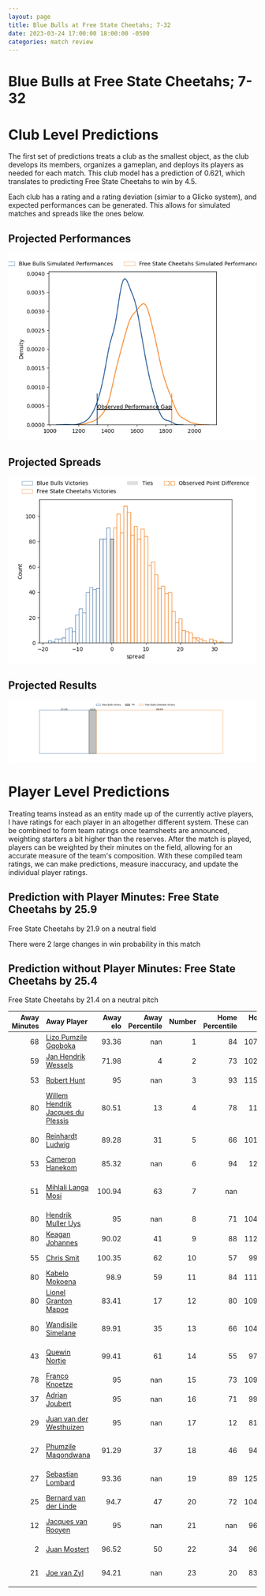 ```yaml
---  
layout: page  
title: Blue Bulls at Free State Cheetahs; 7-32  
date: 2023-03-24 17:00:00 18:00:00 -0500  
categories: match review  
---
```

# Blue Bulls at Free State Cheetahs; 7-32

# Club Level Predictions


The first set of predictions treats a club as the smallest object, as the club develops its members, organizes a gameplan, and deploys its players as needed for each match. This club model has a prediction of 0.621, which translates to predicting Free State Cheetahs to win by 4.5.

Each club has a rating and a rating deviation (simiar to a Glicko system), and expected performances can be generated. This allows for simulated matches and spreads like the ones below.
## Projected Performances


![Projected Performances](plots/performances_2023-03-24-FreeStateCheetahs-BlueBulls.png)
## Projected Spreads


![Projected Spreads](plots/spreads_2023-03-24-FreeStateCheetahs-BlueBulls.png)
## Projected Results


![Projected Results](plots/resultbar_2023-03-24-FreeStateCheetahs-BlueBulls.png)
# Player Level Predictions


Treating teams instead as an entity made up of the currently active players, I have ratings for each player in an altogether different system. These can be combined to form team ratings once teamsheets are announced, weighting starters a bit higher than the reserves. After the match is played, players can be weighted by their minutes on the field, allowing for an accurate measure of the team's composition. With these compiled team ratings, we can make predictions, measure inaccuracy, and update the individual player ratings.
## Prediction with Player Minutes: Free State Cheetahs by 25.9


Free State Cheetahs by 21.9 on a neutral field

There were 2 large changes in win probability in this match
## Prediction without Player Minutes: Free State Cheetahs by 25.4


Free State Cheetahs by 21.4 on a neutral pitch



|   Away Minutes | Away Player                                                                                    |   Away elo |   Away Percentile |   Number |   Home Percentile |   Home elo | Home Player                                                                              |   Home Minutes |
|---------------:|:-----------------------------------------------------------------------------------------------|-----------:|------------------:|---------:|------------------:|-----------:|:-----------------------------------------------------------------------------------------|---------------:|
|             68 | [Lizo Pumzile Gqoboka](..//playerfiles//LizoPumzileGqoboka_cleaned.md)                         |      93.36 |               nan |        1 |                84 |     107.44 | [Schalk Ferreira](..//playerfiles//SchalkFerreira_cleaned.md)                            |             46 |
|             59 | [Jan Hendrik Wessels](..//playerfiles//JanHendrikWessels_cleaned.md)                           |      71.98 |                 4 |        2 |                73 |     102.08 | [Marnus van der Merwe](..//playerfiles//MarnusvanderMerwe_cleaned.md)                    |             47 |
|             53 | [Robert Hunt](..//playerfiles//RobertHunt_cleaned.md)                                          |      95    |               nan |        3 |                93 |     115.71 | [Hencus van Wyk](..//playerfiles//HencusvanWyk_cleaned.md)                               |             65 |
|             80 | [Willem Hendrik Jacques du Plessis](..//playerfiles//WillemHendrikJacquesduPlessis_cleaned.md) |      80.51 |                13 |        4 |                78 |     110.6  | [Rynier Mark Bernardo](..//playerfiles//RynierMarkBernardo_cleaned.md)                   |             80 |
|             80 | [Reinhardt Ludwig](..//playerfiles//ReinhardtLudwig_cleaned.md)                                |      89.28 |                31 |        5 |                66 |     101.12 | [Victor Kutlwano Sekekete](..//playerfiles//VictorKutlwanoSekekete_cleaned.md)           |             80 |
|             53 | [Cameron Hanekom](..//playerfiles//CameronHanekom_cleaned.md)                                  |      85.32 |               nan |        6 |                94 |     125.4  | [Gideon van der Merwe](..//playerfiles//GideonvanderMerwe_cleaned.md)                    |             74 |
|             51 | [Mihlali Langa Mosi](..//playerfiles//MihlaliLangaMosi_cleaned.md)                             |     100.94 |                63 |        7 |               nan |      95    | [Teboho Stephen Oupa Mohoje](..//playerfiles//TebohoStephenOupaMohoje_cleaned.md)        |             52 |
|             80 | [Hendrik Muller Uys](..//playerfiles//HendrikMullerUys_cleaned.md)                             |      95    |               nan |        8 |                71 |     104.43 | [Jeandre Rudolph](..//playerfiles//JeandreRudolph_cleaned.md)                            |             52 |
|             80 | [Keagan Johannes](..//playerfiles//KeaganJohannes_cleaned.md)                                  |      90.02 |                41 |        9 |                88 |     112.37 | [Ruan Pienaar](..//playerfiles//RuanPienaar_cleaned.md)                                  |             68 |
|             55 | [Chris Smit](..//playerfiles//ChrisSmit_cleaned.md)                                            |     100.35 |                62 |       10 |                57 |      99.04 | [Reinhardt Fortuin](..//playerfiles//ReinhardtFortuin_cleaned.md)                        |             80 |
|             80 | [Kabelo Mokoena](..//playerfiles//KabeloMokoena_cleaned.md)                                    |      98.9  |                59 |       11 |                84 |     111.77 | [Munier Hartzenberg](..//playerfiles//MunierHartzenberg_cleaned.md)                      |             80 |
|             80 | [Lionel Granton Mapoe](..//playerfiles//LionelGrantonMapoe_cleaned.md)                         |      83.41 |                17 |       12 |                80 |     109.62 | [Francois Steyn](..//playerfiles//FrancoisSteyn_cleaned.md)                              |             48 |
|             80 | [Wandisile Simelane](..//playerfiles//WandisileSimelane_cleaned.md)                            |      89.91 |                35 |       13 |                66 |     104.62 | [Robert Thompson Ebersohn](..//playerfiles//RobertThompsonEbersohn_cleaned.md)           |             80 |
|             43 | [Quewin Nortje](..//playerfiles//QuewinNortje_cleaned.md)                                      |      99.41 |                61 |       14 |                55 |      97.52 | [Daniel Kasende Kalepula](..//playerfiles//DanielKasendeKalepula_cleaned.md)             |             80 |
|             78 | [Franco Knoetze](..//playerfiles//FrancoKnoetze_cleaned.md)                                    |      95    |               nan |       15 |                73 |     109.04 | [Cohen Jasper](..//playerfiles//CohenJasper_cleaned.md)                                  |             80 |
|             37 | [Adrian Joubert](..//playerfiles//AdrianJoubert_cleaned.md)                                    |      95    |               nan |       16 |                71 |      99.15 | [Alulutho Tshakweni](..//playerfiles//AluluthoTshakweni_cleaned.md)                      |             34 |
|             29 | [Juan van der Westhuizen](..//playerfiles//JuanvanderWesthuizen_cleaned.md)                    |      95    |               nan |       17 |                12 |      81.48 | [Marko Louis Janse van Rensburg](..//playerfiles//MarkoLouisJansevanRensburg_cleaned.md) |             33 |
|             27 | [Phumzile Maqondwana](..//playerfiles//PhumzileMaqondwana_cleaned.md)                          |      91.29 |                37 |       18 |                46 |      94.85 | [David Benjamin Brits](..//playerfiles//DavidBenjaminBrits_cleaned.md)                   |             32 |
|             27 | [Sebastian Lombard](..//playerfiles//SebastianLombard_cleaned.md)                              |      93.36 |               nan |       19 |                89 |     125.15 | [Daniel Johannes Maartens](..//playerfiles//DanielJohannesMaartens_cleaned.md)           |             28 |
|             25 | [Bernard van der Linde](..//playerfiles//BernardvanderLinde_cleaned.md)                        |      94.7  |                47 |       20 |                72 |     104.45 | [Sibabalo Qoma](..//playerfiles//SibabaloQoma_cleaned.md)                                |             28 |
|             12 | [Jacques van Rooyen](..//playerfiles//JacquesvanRooyen_cleaned.md)                             |      95    |               nan |       21 |               nan |      96.48 | [Laurence Herbert Victor](..//playerfiles//LaurenceHerbertVictor_cleaned.md)             |             15 |
|              2 | [Juan Mostert](..//playerfiles//JuanMostert_cleaned.md)                                        |      96.52 |                50 |       22 |                34 |      96.11 | [Rewan Kruger](..//playerfiles//RewanKruger_cleaned.md)                                  |             12 |
|             21 | [Joe van Zyl](..//playerfiles//JoevanZyl_cleaned.md)                                           |      94.21 |               nan |       23 |                20 |      83.64 | [Tapiwa Lloyd Mafura](..//playerfiles//TapiwaLloydMafura_cleaned.md)                     |              6 |

